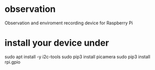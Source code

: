 # observation
Observation and enviroment recording device for Raspberry Pi

# install your device under
sudo apt install -y i2c-tools
sudo pip3 install picamera
sudo pip3 install rpi.gpio
